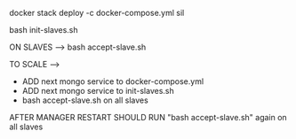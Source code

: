 docker stack deploy -c docker-compose.yml sil

bash init-slaves.sh


ON SLAVES --> bash accept-slave.sh


TO SCALE --> 
- ADD next mongo service to docker-compose.yml
- ADD next mongo service to init-slaves.sh 
- bash accept-slave.sh on all slaves

AFTER MANAGER RESTART SHOULD RUN "bash accept-slave.sh" again on all slaves
